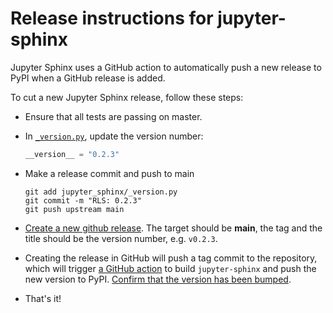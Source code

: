 # Release instructions for jupyter-sphinx

Jupyter Sphinx uses a GitHub action to automatically push a new release to
PyPI when a GitHub release is added.

To cut a new Jupyter Sphinx release, follow these steps:

- Ensure that all tests are passing on master.

- In [`_version.py`](https://github.com/jupyter/jupyter-sphinx/blob/main/jupyter_sphinx/_version.py),
  update the version number:

  ```python
  __version__ = "0.2.3"
  ```

- Make a release commit and push to main

  ```
  git add jupyter_sphinx/_version.py
  git commit -m "RLS: 0.2.3"
  git push upstream main
  ```

- [Create a new github release](https://github.com/jupyter/jupyter-sphinx/releases/new).
  The target should be **main**, the tag and the title should be the version number,
  e.g. `v0.2.3`.

- Creating the release in GitHub will push a tag commit to the repository, which will
  trigger [a GitHub action](https://github.com/jupyter/jupyter-sphinx/blob/main/.github/workflows/artifacts.yml)
  to build `jupyter-sphinx` and push the new version to PyPI.
  [Confirm that the version has been bumped](https://pypi.org/project/jupyter-sphinx/).

- That's it!
